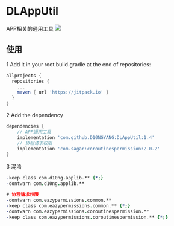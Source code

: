 # DLAppUtil
APP相关的通用工具
[![](https://jitpack.io/v/D10NGYANG/DLAppUtil.svg)](https://jitpack.io/#D10NGYANG/DLAppUtil)

## 使用
1 Add it in your root build.gradle at the end of repositories:
```gradle
allprojects {
  repositories {
    ...
    maven { url 'https://jitpack.io' }
  }
}
```
2 Add the dependency
```gradle
dependencies {
    // APP通用工具
    implementation 'com.github.D10NGYANG:DLAppUtil:1.4'
    // 协程请求权限
    implementation 'com.sagar:coroutinespermission:2.0.2'
}
```
3 混淆
```pro
-keep class com.d10ng.applib.** {*;}
-dontwarn com.d10ng.applib.**

# 协程请求权限
-dontwarn com.eazypermissions.common.**
-keep class com.eazypermissions.common.** {*;}
-dontwarn com.eazypermissions.coroutinespermission.**
-keep class com.eazypermissions.coroutinespermission.** {*;}
```
